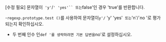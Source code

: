 [수정 필요]
문자열이` 'y'`/`' 'yes'`` 또는`false'인 경우 'true'를 반환합니다.

-`regexp.prototype.test ()`를 사용하여 문자열이`y'/` 'y' 'yes'` 또는`'n'/`no '로 평가되는지 확인하십시오.
- 두 번째 인수 인`def '를 생략하려면 기본 답변을`no'로 설정하십시오.